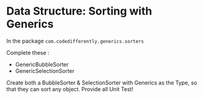 # Data Structure: Sorting with Generics

In the package `com.codedifferently.generics.sorters`

Complete these :

* GenericBubbleSorter
* GenericSelectionSorter

Create both a BubbleSorter & SelectionSorter with Generics as the Type, so that they can sort any object. Provide all Unit Test!